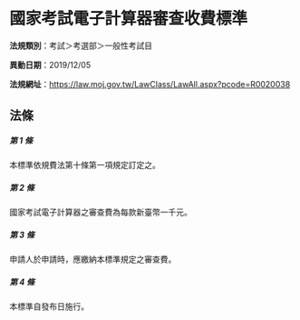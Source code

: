 # 國家考試電子計算器審查收費標準

**法規類別**：考試＞考選部＞一般性考試目

**異動日期**：2019/12/05  

**法規網址**：https://law.moj.gov.tw/LawClass/LawAll.aspx?pcode=R0020038





## 法條
##### 第 1 條
本標準依規費法第十條第一項規定訂定之。

##### 第 2 條
國家考試電子計算器之審查費為每款新臺幣一千元。

##### 第 3 條
申請人於申請時，應繳納本標準規定之審查費。

##### 第 4 條
本標準自發布日施行。


